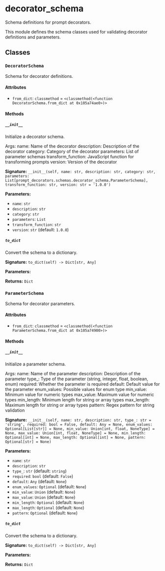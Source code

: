 # decorator_schema

Schema definitions for prompt decorators.

This module defines the schema classes used for validating decorator definitions
and parameters.

## Classes

### `DecoratorSchema`

Schema for decorator definitions.

#### Attributes

- `from_dict`: `classmethod` = `<classmethod(<function DecoratorSchema.from_dict at 0x105a74ae0>)>`

#### Methods

##### `__init__`

Initialize a decorator schema.

Args:
    name: Name of the decorator
    description: Description of the decorator
    category: Category of the decorator
    parameters: List of parameter schemas
    transform_function: JavaScript function for transforming prompts
    version: Version of the decorator

**Signature:** `__init__(self, name: str, description: str, category: str, parameters: List[prompt_decorators.schemas.decorator_schema.ParameterSchema], transform_function: str, version: str = '1.0.0')`

**Parameters:**

- `name`: `str`
- `description`: `str`
- `category`: `str`
- `parameters`: `List`
- `transform_function`: `str`
- `version`: `str` (default: `1.0.0`)

##### `to_dict`

Convert the schema to a dictionary.

**Signature:** `to_dict(self) -> Dict[str, Any]`

**Parameters:**


**Returns:** `Dict`

### `ParameterSchema`

Schema for decorator parameters.

#### Attributes

- `from_dict`: `classmethod` = `<classmethod(<function ParameterSchema.from_dict at 0x105a74900>)>`

#### Methods

##### `__init__`

Initialize a parameter schema.

Args:
    name: Name of the parameter
    description: Description of the parameter
    type_: Type of the parameter (string, integer, float, boolean, enum)
    required: Whether the parameter is required
    default: Default value for the parameter
    enum_values: Possible values for enum type
    min_value: Minimum value for numeric types
    max_value: Maximum value for numeric types
    min_length: Minimum length for string or array types
    max_length: Maximum length for string or array types
    pattern: Regex pattern for string validation

**Signature:** `__init__(self, name: str, description: str, type_: str = 'string', required: bool = False, default: Any = None, enum_values: Optional[List[str]] = None, min_value: Union[int, float, NoneType] = None, max_value: Union[int, float, NoneType] = None, min_length: Optional[int] = None, max_length: Optional[int] = None, pattern: Optional[str] = None)`

**Parameters:**

- `name`: `str`
- `description`: `str`
- `type_`: `str` (default: `string`)
- `required`: `bool` (default: `False`)
- `default`: `Any` (default: `None`)
- `enum_values`: `Optional` (default: `None`)
- `min_value`: `Union` (default: `None`)
- `max_value`: `Union` (default: `None`)
- `min_length`: `Optional` (default: `None`)
- `max_length`: `Optional` (default: `None`)
- `pattern`: `Optional` (default: `None`)

##### `to_dict`

Convert the schema to a dictionary.

**Signature:** `to_dict(self) -> Dict[str, Any]`

**Parameters:**


**Returns:** `Dict`
